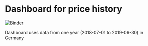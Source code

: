 # Dashboard for price history


[![Binder](https://mybinder.org/badge_logo.svg)](https://mybinder.org/v2/gh/symeneses/prices-dashboard.git/appmode/master?filepath=dashboard.ipynb)

Dashboard uses data from one year (2018-07-01 to 2019-06-30) in Germany
